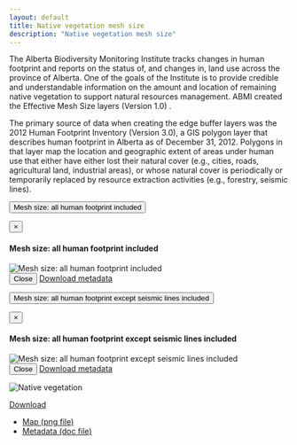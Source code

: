 ```yaml
---
layout: default
title: Native vegetation mesh size
description: "Native vegetation mesh size"
---
```


The Alberta Biodiversity Monitoring Institute tracks changes in human footprint and reports on the status of, and changes in, land use across the province of Alberta. One of the goals of the Institute is to provide credible and understandable information on the amount and location of remaining native vegetation to support natural resources management. 
ABMI created  the Effective Mesh Size layers (Version 1.0) .

The primary source of data when creating the edge buffer layers was the 2012 Human Footprint Inventory (Version 3.0), a GIS polygon layer that describes human footprint in Alberta as of December 31, 2012. Polygons in that layer map the location and geographic extent of areas under human use that either have either lost their natural cover (e.g., cities, roads, agricultural land, industrial areas), or whose natural cover is periodically or temporarily replaced by resource extraction activities (e.g., forestry, seismic lines). 


<p><button type="button" class="btn btn-primary" data-toggle="modal" data-target="#modal-mesh-all-hf">Mesh size: all human footprint included</button></p>

<div class="modal fade" id="modal-mesh-all-hf" tabindex="-1" role="dialog" aria-labelledby="modal-edges-all-hf-label">
  <div class="modal-dialog" role="document">
    <div class="modal-content">
      <div class="modal-header">
        <button type="button" class="close" data-dismiss="modal" aria-label="Close"><span aria-hidden="true">&times;</span></button>
        <h4 class="modal-title" id="modal-all-hf-label">Mesh size: all human footprint included</h4>
      </div>
      <div class="modal-body">
        <img src="{{ site.contents }}/habitat/mesh-size/MeshAllHF.png" class="img-responsive" alt="Mesh size: all human footprint included"/>
      </div>
      <div class="modal-footer">
        <button type="button" class="btn btn-default" data-dismiss="modal">Close</button>
        <a class="btn btn-primary" href="{{ site.ftproot }}/habitat/mesh-size/Effective_Mesh_Size_Layer_Metadata_20Jan2016.doc" target="_blank">Download metadata <i class="fa fa-download"></i></a>
      </div>
    </div>
  </div>
</div>

<p><button type="button" class="btn btn-primary" data-toggle="modal" data-target="#modal-mesh-no-seismic">Mesh size: all human footprint except seismic lines included</button></p>

<div class="modal fade" id="modal-mesh-no-seismic" tabindex="-1" role="dialog" aria-labelledby="modal-edges-no-seismic-label">
  <div class="modal-dialog" role="document">
    <div class="modal-content">
      <div class="modal-header">
        <button type="button" class="close" data-dismiss="modal" aria-label="Close"><span aria-hidden="true">&times;</span></button>
        <h4 class="modal-title" id="modal-no-seismic-label">Mesh size: all human footprint except seismic lines included</h4>
      </div>
      <div class="modal-body">
        <img src="{{ site.contents }}/habitat/mesh-size/MeshNoSeismicLines.png" class="img-responsive" alt="Mesh size: all human footprint except seismic lines included"/>
      </div>
      <div class="modal-footer">
        <button type="button" class="btn btn-default" data-dismiss="modal">Close</button>
        <a class="btn btn-primary" href="{{ site.ftproot }}/habitat/mesh-size/Effective_Mesh_Size_Layer_Metadata_20Jan2016.doc" target="_blank">Download metadata <i class="fa fa-download"></i></a>
      </div>
    </div>
  </div>
</div>



<div class="row">
  <div class="col-6 col-sm-6 col-lg-6">
  <p><img src="{{ site.contents }}/habitat/edges/NativeVegetation.png" class="img-responsive" alt="Native vegetation"/></p>

<span class="pull-right">
<div class="btn-group">
  <a href="#" class="btn btn-primary dropdown-toggle" data-toggle="dropdown" aria-expanded="false">Download <i class="fa fa-download"></i></a>
  <ul class="dropdown-menu">
    <li><a href="{{ site.contents }}/habitat/edges/NativeVegetation.png" download>Map (png file)</a></li>
    <li><a href="{{ site.ftproot }}/habitat/mesh-size/Effective_Mesh_Size_Layer_Metadata_20Jan2016.doc" download>Metadata (doc file)</a></li>
  </ul>
</div>
</span>

  </div>
</div>

